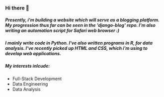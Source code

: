 ### Hi there 👋

##### Presently, i'm building a website which will serve as a blogging platform. My progression thus far can be seen in the 'django-blog' repo. I'm also writing an automation script for Safari web browser :) 

##### I mainly write code in Python. I've also written programs in R, for data analysis. I've recently picked up HTML and CSS, which i'm using to develop web applications.

##### My interests inlcude:
* Full-Stack Development
* Data Engineering
* Data Analysis
